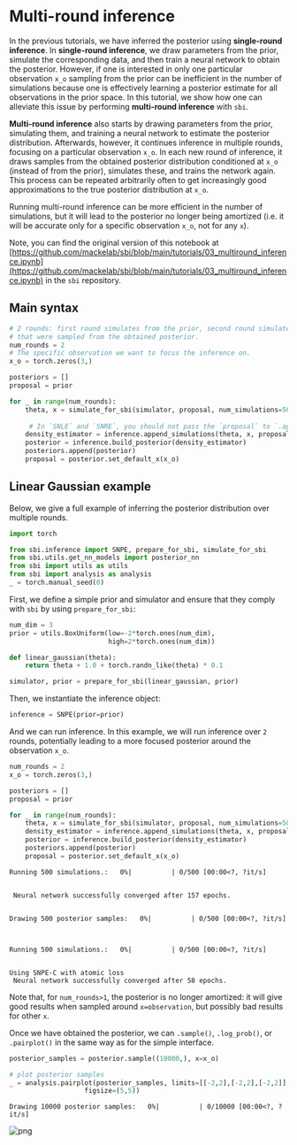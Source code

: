 # Multi-round inference

In the previous tutorials, we have inferred the posterior using **single-round inference**. In **single-round inference**, we draw parameters from the prior, simulate the corresponding data, and then train a neural network to obtain the posterior. However,  if one is interested in only one particular observation `x_o` sampling from the prior can be inefficient in the number of simulations because one is effectively learning a posterior estimate for all observations in the prior space. In this tutorial, we show how one can alleviate this issue by performing **multi-round inference** with `sbi`.  

**Multi-round inference** also starts by drawing parameters from the prior, simulating them, and training a neural network to estimate the posterior distribution. Afterwards, however, it continues inference in multiple rounds, focusing on a particular observation `x_o`. In each new round of inference, it draws samples from the obtained posterior distribution conditioned at `x_o` (instead of from the prior), simulates these, and trains the network again. This process can be repeated arbitrarily often to get increasingly good approximations to the true posterior distribution at `x_o`.

Running multi-round inference can be more efficient in the number of simulations, but it will lead to the posterior no longer being amortized (i.e. it will be accurate only for a specific observation `x_o`, not for any `x`).

Note, you can find the original version of this notebook at [https://github.com/mackelab/sbi/blob/main/tutorials/03_multiround_inference.ipynb](https://github.com/mackelab/sbi/blob/main/tutorials/03_multiround_inference.ipynb) in the `sbi` repository.

## Main syntax


```python
# 2 rounds: first round simulates from the prior, second round simulates parameter set 
# that were sampled from the obtained posterior.
num_rounds = 2
# The specific observation we want to focus the inference on.
x_o = torch.zeros(3,)

posteriors = []
proposal = prior

for _ in range(num_rounds):
    theta, x = simulate_for_sbi(simulator, proposal, num_simulations=500)
    
     # In `SNLE` and `SNRE`, you should not pass the `proposal` to `.append_simulations()`
    density_estimator = inference.append_simulations(theta, x, proposal=proposal).train()
    posterior = inference.build_posterior(density_estimator)
    posteriors.append(posterior)
    proposal = posterior.set_default_x(x_o)
```

## Linear Gaussian example
Below, we give a full example of inferring the posterior distribution over multiple rounds.


```python
import torch

from sbi.inference import SNPE, prepare_for_sbi, simulate_for_sbi
from sbi.utils.get_nn_models import posterior_nn
from sbi import utils as utils
from sbi import analysis as analysis
_ = torch.manual_seed(0)
```

First, we define a simple prior and simulator and ensure that they comply with `sbi` by using `prepare_for_sbi`:


```python
num_dim = 3
prior = utils.BoxUniform(low=-2*torch.ones(num_dim), 
                         high=2*torch.ones(num_dim))
```


```python
def linear_gaussian(theta):
    return theta + 1.0 + torch.randn_like(theta) * 0.1
```


```python
simulator, prior = prepare_for_sbi(linear_gaussian, prior)
```

Then, we instantiate the inference object:


```python
inference = SNPE(prior=prior)
```

And we can run inference. In this example, we will run inference over `2` rounds, potentially leading to a more focused posterior around the observation `x_o`.


```python
num_rounds = 2
x_o = torch.zeros(3,)

posteriors = []
proposal = prior

for _ in range(num_rounds):
    theta, x = simulate_for_sbi(simulator, proposal, num_simulations=500)
    density_estimator = inference.append_simulations(theta, x, proposal=proposal).train()
    posterior = inference.build_posterior(density_estimator)
    posteriors.append(posterior)
    proposal = posterior.set_default_x(x_o)
```


    Running 500 simulations.:   0%|          | 0/500 [00:00<?, ?it/s]


     Neural network successfully converged after 157 epochs.


    Drawing 500 posterior samples:   0%|          | 0/500 [00:00<?, ?it/s]



    Running 500 simulations.:   0%|          | 0/500 [00:00<?, ?it/s]


    Using SNPE-C with atomic loss
     Neural network successfully converged after 58 epochs.

 Note that, for `num_rounds>1`, the posterior is no longer amortized: it will give good results when sampled around `x=observation`, but possibly bad results for other `x`.

Once we have obtained the posterior, we can `.sample()`, `.log_prob()`, or `.pairplot()` in the same way as for the simple interface.


```python
posterior_samples = posterior.sample((10000,), x=x_o)

# plot posterior samples
_ = analysis.pairplot(posterior_samples, limits=[[-2,2],[-2,2],[-2,2]], 
                   figsize=(5,5))
```


    Drawing 10000 posterior samples:   0%|          | 0/10000 [00:00<?, ?it/s]



    
![png](03_multiround_inference_files/03_multiround_inference_16_1.png)
    

